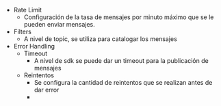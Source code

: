 - Rate Limit
	- Configuración de la tasa de mensajes por minuto máximo que se le pueden enviar mensajes.
- Filters
	- A nivel de topic, se utiliza para catalogar los mensajes
- Error Handling
	- Timeout
		- A nivel de sdk se puede dar un timeout para la publicación de mensajes
	- Reintentos
		- Se configura la cantidad de reintentos que se realizan antes de dar error
		- 
